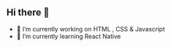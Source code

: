 ## Hi there 👋

- 🔭 I’m currently working on HTML , CSS & Javascript
- 🌱 I’m currently learning React Native

